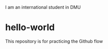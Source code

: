 I am an international student in DMU
# hello-world
This repository is for practicing the Github flow
